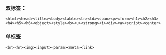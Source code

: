 ### 双标签：
`<html><head><title><body><table><tr><td><span><p><form><h1><h2><h3><h4><h5><h6><object><style><b><u><strong><i><div><a><script><center>`
### 单标签
`<br><hr><img><input><param><meta><link>`